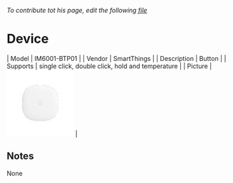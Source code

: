 
*To contribute tot his page, edit the following
[file](https://github.com/Koenkk/zigbee2mqtt.io/blob/master/docgen/device_page_notes.js)*

# Device

| Model | IM6001-BTP01  |
| Vendor  | SmartThings  |
| Description | Button |
| Supports | single click, double click, hold and temperature |
| Picture | ![../images/devices/IM6001-BTP01.jpg](../images/devices/IM6001-BTP01.jpg) |

## Notes

None
